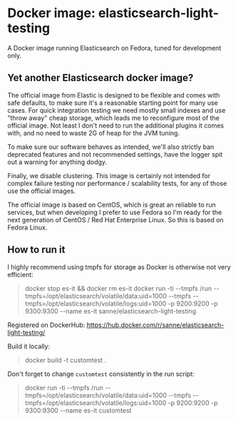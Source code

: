 # Docker image: elasticsearch-light-testing

A Docker image running Elasticsearch on Fedora, tuned for development only.

## Yet another Elasticsearch docker image?

The official image from Elastic is designed to be flexible and comes with safe defaults,
to make sure it's a reasonable starting point for many use cases.
For quick integration testing we need mostly small indexes and use "throw away" cheap storage, which leads me to reconfigure most of the official image.
Not least I don't need to run the additional plugins it comes with, and no need to waste 2G of heap for the JVM tuning.

To make sure our software behaves as intended, we'll also strictly ban deprecated features and not recommended settings, have the logger spit out a warning for anything dodgy.

Finally, we disable clustering. This image is certainly not intended for complex failure testing nor performance / scalability tests, for any of those use the official images.

The official image is based on CentOS, which is great an reliable to run services, but when developing I prefer to use Fedora so I'm ready for the next generation of CentOS / Red Hat Enterprise Linux. So this is based on Fedora Linux.

## How to run it

I highly recommend using tmpfs for storage as Docker is otherwise not very efficient:

> docker stop es-it && docker rm es-it
> docker run -ti --tmpfs /run --tmpfs=/opt/elasticsearch/volatile/data:uid=1000 --tmpfs --tmpfs=/opt/elasticsearch/volatile/logs:uid=1000 -p 9200:9200 -p 9300:9300 --name es-it sanne/elasticsearch-light-testing

Registered on DockerHub: https://hub.docker.com/r/sanne/elasticsearch-light-testing/ 

Build it locally:

> docker build -t customtest .

Don't forget to change `customtest` consistently in the run script:

> docker run -ti --tmpfs /run --tmpfs=/opt/elasticsearch/volatile/data:uid=1000 --tmpfs --tmpfs=/opt/elasticsearch/volatile/logs:uid=1000 -p 9200:9200 -p 9300:9300 --name es-it customtest


